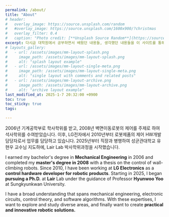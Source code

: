 ```yaml
---
permalink: /about/
title: "About"
# header:
#   overlay_image: https://source.unsplash.com/random
#   #overlay_image: https://source.unsplash.com/1600x900/?christmas
#   overlay_filter: 0.4
#   caption: "Photo credit: [**Unsplash Source Random**](https://source.unsplash.com)"
excerpt: 다시금 대학원에서 공부하면서 배웠던 내용들, 생각했던 내용들을 이 사이트를 통해 정리해나가고자 합니다.
# layouts_gallery:
#   - url: /assets/images/mm-layout-splash.png
#     image_path: /assets/images/mm-layout-splash.png
#     alt: "splash layout example"
#   - url: /assets/images/mm-layout-single-meta.png
#     image_path: /assets/images/mm-layout-single-meta.png
#     alt: "single layout with comments and related posts"
#   - url: /assets/images/mm-layout-archive.png
#     image_path: /assets/images/mm-layout-archive.png
#     alt: "archive layout example"
last_modified_at: 2025-1-7 20:32:00 +0900
toc: true
toc_sticky: true
tags:

---
```

  2006년 기계공학부로 학사학위를 받고, 2008년 벽면이동로봇의 제어를 주제로 하여 석사학위를 수여받았습니다. 이후, LG전자에서 2010년부터 로봇제품의 제어 HW개발 담당자로서 업무를 담당하고 있습니다. 2025년부터 직장과 병행하여 성균관대학교 유현우 교수님 지도하에, Lair Lab 박사학위과정을 시작했습니다.

I earned my bachelor's degree in **Mechanical Engineering** in 2006 and completed my **master's degree in 2008** with a thesis on the control of wall-climbing robots. Since 2010, I have been working at **LG Electronics** as a **control hardware developer for robotic products**. Starting in 2025, I began **pursuing a Ph.D.** at **Lair** Lab under the guidance of Professor **Hyunwoo Yoo** at Sungkyunkwan University.

I have a broad understanding that spans mechanical engineering, electronic circuits, control theory, and software algorithms. With these expertises, I want to explore and study diverse areas, and finally want to create **practical and innovative robotic solutions.**


<!-- 
## 주요 사용 기술
과거에 주로 [MFC](https://docs.microsoft.com/cpp/mfc)를 기반으로 하는 윈도우용 [CAE](https://en.wikipedia.org/wiki/Computer-aided_engineering) 프로그램을 개발해 오다가, 트렌드에 어울리는 [GUI](https://ko.wikipedia.org/wiki/%EA%B7%B8%EB%9E%98%ED%94%BD_%EC%82%AC%EC%9A%A9%EC%9E%90_%EC%9D%B8%ED%84%B0%ED%8E%98%EC%9D%B4%EC%8A%A4)를 위해 Codejock사의 [XTP](https://codejock.com/products/toolkitpro/)를 오랜기간 사용해 왔으며, 이 후 맥과 리눅스 지원을 위해 [Qt](https://www.qt.io/)를 도입하여 멀티 플랫폼을 지원하는 프로그램을 주로 개발해 왔습니다.

그래픽 엔진은 상황에 따라 간단한 그래픽 처리는 [OpenGL](https://www.opengl.org/)을 기반으로 직접 라이브러리를 구성하여 사용 하고, 좀 더 전문적이고 다양한 플랫폼 지원과 안정적인 운영을 위해서는 [Ogre3D](https://www.ogre3d.org/)를 사용 하고, 수치해석 또는 시뮬레이션을 위한 CAE 분야에서는 [VTK](https://vtk.org/)를 활용하여 다양한 결과물을 생성하도록 하였습니다.

관련하여 비슷한 분야에서 제품 개발을 위한 전반적인 컨설팅이 필요하신 분들께 여러 부분에서 많은 도움을 드리고 있습니다. -->
